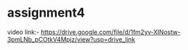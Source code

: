 # assignment4
video link:- https://drive.google.com/file/d/1fm2yv-XINostw-3pmLNb_pCOtkV4Mpjz/view?usp=drive_link

